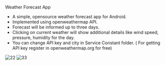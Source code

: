 
 Weather Forecast App

 *  A simple, opensource weather forecast app for Android.
 *  Implemented using openweathermap API.
 *  Forecast will be informed up to three days.
 *  Clicking on current weather will show additional details like wind speed, pressure, humidity for the day.
 *  You can change API key and city in Service Constant folder. ( For getting API key register in openweathermap.org for free)
 
  ![22](https://user-images.githubusercontent.com/40849335/42315619-8740afcc-8065-11e8-8116-00985bfa0a40.png)           ![33](https://user-images.githubusercontent.com/40849335/42315701-bcdb2158-8065-11e8-8d4d-a8406bf42926.png)



 
